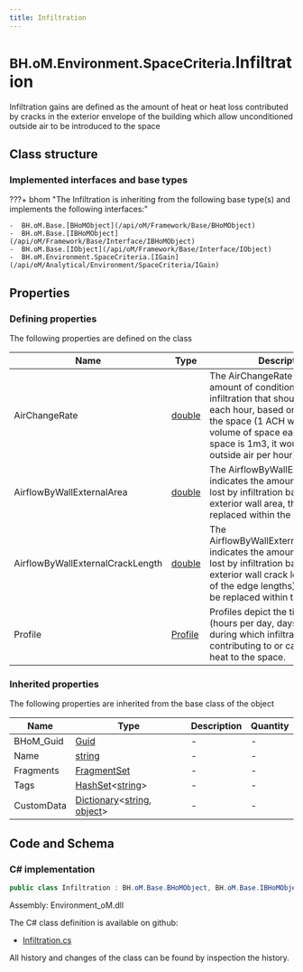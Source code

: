 ```yaml
---
title: Infiltration
---
```


# <small>BH.oM.Environment.SpaceCriteria.</small>**Infiltration**

Infiltration gains are defined as the amount of heat or heat loss contributed by cracks in the exterior envelope of the building which allow unconditioned outside air to be introduced to the space

## Class structure

### Implemented interfaces and base types

???+ bhom "The Infiltration is inheriting from the following base type(s) and implements the following interfaces:"

    -  BH.oM.Base.[BHoMObject](/api/oM/Framework/Base/BHoMObject)
    -  BH.oM.Base.[IBHoMObject](/api/oM/Framework/Base/Interface/IBHoMObject)
    -  BH.oM.Base.[IObject](/api/oM/Framework/Base/Interface/IObject)
    -  BH.oM.Environment.SpaceCriteria.[IGain](/api/oM/Analytical/Environment/SpaceCriteria/IGain)


## Properties



### Defining properties

The following properties are defined on the class

| Name             | Type             | Description      | Quantity         |
|------------------|------------------|------------------|------------------|
| AirChangeRate | [double](https://learn.microsoft.com/en-us/dotnet/api/System.Double?view=netstandard-2.0) | The AirChangeRate indicates the amount of conditioned air lost by infiltration that should be replaced each hour, based on the volume of the space (1 ACH would be 1x the volume of space each hour, if the space is 1m3, it would be 1m3 of outside air per hour) | - |
| AirflowByWallExternalArea | [double](https://learn.microsoft.com/en-us/dotnet/api/System.Double?view=netstandard-2.0) | The AirflowByWallExternalArea indicates the amount of air (m3/s) lost by infiltration based on the exterior wall area, that should be replaced within the space. | - |
| AirflowByWallExternalCrackLength | [double](https://learn.microsoft.com/en-us/dotnet/api/System.Double?view=netstandard-2.0) | The AirflowByWallExternalCrackLength indicates the amount of air (m3/s) lost by infiltration based on the exterior wall crack length (the sum of the edge lengths), that should be replaced within the space. | - |
| Profile | [Profile](/api/oM/Analytical/Environment/SpaceCriteria/Profile) | Profiles depict the time period (hours per day, days per week) during which infiltration is contributing to or causing a loss of heat to the space. | - |


### Inherited properties
The following properties are inherited from the base class of the object

| Name             | Type             | Description      | Quantity         |
|------------------|------------------|------------------|------------------|
| BHoM_Guid | [Guid](https://learn.microsoft.com/en-us/dotnet/api/System.Guid?view=netstandard-2.0) | - | - |
| Name | [string](https://learn.microsoft.com/en-us/dotnet/api/System.String?view=netstandard-2.0) | - | - |
| Fragments | [FragmentSet](/api/oM/Framework/Base/FragmentSet) | - | - |
| Tags | [HashSet](https://learn.microsoft.com/en-us/dotnet/api/System.Collections.Generic.HashSet-1?view=netstandard-2.0)&lt;[string](https://learn.microsoft.com/en-us/dotnet/api/System.String?view=netstandard-2.0)&gt; | - | - |
| CustomData | [Dictionary](https://learn.microsoft.com/en-us/dotnet/api/System.Collections.Generic.Dictionary-2?view=netstandard-2.0)&lt;[string](https://learn.microsoft.com/en-us/dotnet/api/System.String?view=netstandard-2.0), [object](https://learn.microsoft.com/en-us/dotnet/api/System.Object?view=netstandard-2.0)&gt; | - | - |


## Code and Schema

### C# implementation

``` C# title="C#"
public class Infiltration : BH.oM.Base.BHoMObject, BH.oM.Base.IBHoMObject, BH.oM.Base.IObject, BH.oM.Environment.SpaceCriteria.IGain
```

Assembly: Environment_oM.dll

The C# class definition is available on github:

- [Infiltration.cs](https://github.com/BHoM/BHoM/blob/develop/Environment_oM/SpaceCriteria\Infiltration.cs)

All history and changes of the class can be found by inspection the history.
